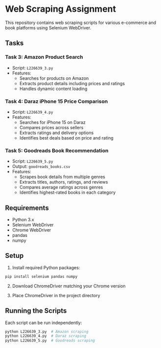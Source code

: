# Web Scraping Assignment

This repository contains web scraping scripts for various e-commerce and book platforms using Selenium WebDriver.

## Tasks

### Task 3: Amazon Product Search
- Script: `L226639_3.py`
- Features:
  - Searches for products on Amazon
  - Extracts product details including prices and ratings
  - Handles dynamic content loading

### Task 4: Daraz iPhone 15 Price Comparison
- Script: `L226639_4.py`
- Features:
  - Searches for iPhone 15 on Daraz
  - Compares prices across sellers
  - Extracts ratings and delivery options
  - Identifies best deals based on price and rating

### Task 5: Goodreads Book Recommendation
- Script: `L226639_5.py`
- Output: `goodreads_books.csv`
- Features:
  - Scrapes book details from multiple genres
  - Extracts titles, authors, ratings, and reviews
  - Compares average ratings across genres
  - Identifies highest-rated books in each category

## Requirements
- Python 3.x
- Selenium WebDriver
- Chrome WebDriver
- pandas
- numpy

## Setup
1. Install required Python packages:
```bash
pip install selenium pandas numpy
```

2. Download ChromeDriver matching your Chrome version

3. Place ChromeDriver in the project directory

## Running the Scripts
Each script can be run independently:
```bash
python L226639_3.py  # Amazon scraping
python L226639_4.py  # Daraz scraping
python L226639_5.py  # Goodreads scraping
```